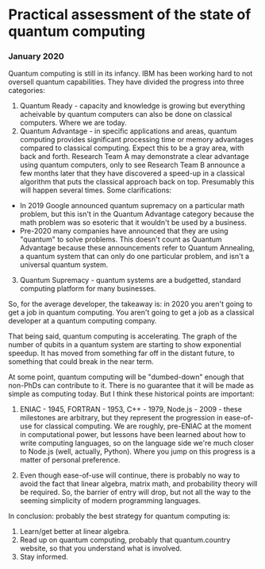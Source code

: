 # Practical assessment of the state of quantum computing

### January 2020

Quantum computing is still in its infancy. IBM has been working hard to not oversell quantum capabilities. They have divided the progress into three categories:
1. Quantum Ready - capacity and knowledge is growing but everything acheivable by quantum computers can also be done on classical computers. Where we are today.
2. Quantum Advantage - in specific applications and areas, quantum computing provides significant processing time or memory advantages compared to classical computing. Expect this to be a gray area, with back and forth. Research Team A may demonstrate a clear advantage using quantum computers, only to see Research Team B announce a few months later that they have discovered a speed-up in a classical algorithm that puts the classical approach back on top. Presumably this will happen several times. Some clarifications:
- In 2019 Google announced quantum supremacy on a particular math problem, but this isn't in the Quantum Advantage category because the math problem was so esoteric that it wouldn't be used by a business.
- Pre-2020 many companies have announced that they are using "quantum" to solve problems. This doesn't count as Quantum Advantage because these announcements refer to Quantum Annealing, a quantum system that can only do one particular problem, and isn't a universal quantum system.
3. Quantum Supremacy - quantum systems are a budgetted, standard computing platform for many businesses.

So, for the average developer, the takeaway is: in 2020 you aren't going to get a job in quantum computing. You aren't going to get a job as a classical developer at a quantum computing company.

That being said, quantum computing is accelerating. The graph of the number of qubits in a quantum system are starting to show exponential speedup. It has moved from something far off in the distant future, to something that could break in the near term.

At some point, quantum computing will be "dumbed-down" enough that non-PhDs can contribute to it. There is no guarantee that it will be made as simple as computing today. But I think these historical points are important:

1. ENIAC - 1945, FORTRAN - 1953, C++ - 1979, Node.js - 2009 - these milestones are arbitrary, but they represent the progression in ease-of-use for classical computing. We are roughly, pre-ENIAC at the moment in computational power, but lessons have been learned about how to write computing languages, so on the language side we're much closer to Node.js (well, actually, Python). Where you jump on this progress is a matter of personal preference.

2. Even though ease-of-use will continue, there is probably no way to avoid the fact that linear algebra, matrix math, and probability theory will be required. So, the barrier of entry will drop, but not all the way to the seeming simplicity of modern programming languages.

In conclusion: probably the best strategy for quantum computing is:
1. Learn/get better at linear algebra.
2. Read up on quantum computing, probably that quantum.country website, so that you understand what is involved.
3. Stay informed.


